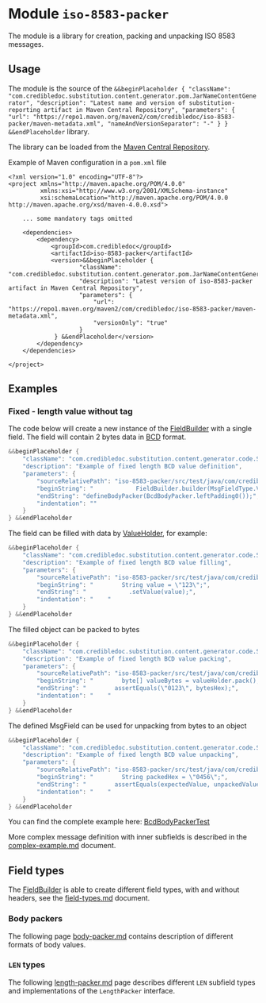 # Module `iso-8583-packer`

The module is a library for creation, packing and unpacking ISO 8583 messages.

## Usage
The module is the source of the `&&beginPlaceholder {
                                          "className": "com.credibledoc.substitution.content.generator.pom.JarNameContentGenerator",
                                          "description": "Latest name and version of substitution-reporting artifact in Maven Central Repository",
                                          "parameters": {
                                              "url": "https://repo1.maven.org/maven2/com/credibledoc/iso-8583-packer/maven-metadata.xml",
                                              "nameAndVersionSeparator": "-"
                                          }
                                   } &&endPlaceholder` library.

The library can be loaded from the [Maven Central Repository](https://mvnrepository.com/artifact/com.credibledoc/iso-8583-packer).

Example of Maven configuration in a `pom.xml` file

    <?xml version="1.0" encoding="UTF-8"?>
    <project xmlns="http://maven.apache.org/POM/4.0.0"
             xmlns:xsi="http://www.w3.org/2001/XMLSchema-instance"
             xsi:schemaLocation="http://maven.apache.org/POM/4.0.0 http://maven.apache.org/xsd/maven-4.0.0.xsd">
    
        ... some mandatory tags omitted
    
        <dependencies>
            <dependency>
                <groupId>com.credibledoc</groupId>
                <artifactId>iso-8583-packer</artifactId>
                <version>&&beginPlaceholder {
                        "className": "com.credibledoc.substitution.content.generator.pom.JarNameContentGenerator",
                        "description": "Latest version of iso-8583-packer artifact in Maven Central Repository",
                        "parameters": {
                            "url": "https://repo1.maven.org/maven2/com/credibledoc/iso-8583-packer/maven-metadata.xml",
                            "versionOnly": "true"
                        }
                 } &&endPlaceholder</version>
            </dependency>
        </dependencies>
    
    </project>

## Examples

### Fixed - length value without tag

The code below will create a new instance of the [FieldBuilder](https://github.com/credibledoc/credible-doc/blob/master/iso-8583-packer/src/main/java/com/credibledoc/iso8583packer/FieldBuilder.java) with a single field.
The field will contain 2 bytes data in [BCD](https://en.wikipedia.org/wiki/Binary-coded_decimal) format.

```Java
&&beginPlaceholder {
    "className": "com.credibledoc.substitution.content.generator.code.SourceContentGenerator",
    "description": "Example of fixed length BCD value definition",
    "parameters": {
        "sourceRelativePath": "iso-8583-packer/src/test/java/com/credibledoc/iso8583packer/bcd/BcdBodyPackerTest.java",
        "beginString": "            FieldBuilder.builder(MsgFieldType.VAL)",
        "endString": "defineBodyPacker(BcdBodyPacker.leftPadding0());",
        "indentation": ""
    }
} &&endPlaceholder
```

The field can be filled with data by [ValueHolder](https://github.com/credibledoc/credible-doc/blob/master/iso-8583-packer/src/main/java/com/credibledoc/iso8583packer/ValueHolder.java),
for example:
```Java
&&beginPlaceholder {
    "className": "com.credibledoc.substitution.content.generator.code.SourceContentGenerator",
    "description": "Example of fixed length BCD value filling",
    "parameters": {
        "sourceRelativePath": "iso-8583-packer/src/test/java/com/credibledoc/iso8583packer/bcd/BcdBodyPackerTest.java",
        "beginString": "        String value = \"123\";",
        "endString": "            .setValue(value);",
        "indentation": "    "
    }
} &&endPlaceholder
```

The filled object can be packed to bytes
```Java
&&beginPlaceholder {
    "className": "com.credibledoc.substitution.content.generator.code.SourceContentGenerator",
    "description": "Example of fixed length BCD value packing",
    "parameters": {
        "sourceRelativePath": "iso-8583-packer/src/test/java/com/credibledoc/iso8583packer/bcd/BcdBodyPackerTest.java",
        "beginString": "        byte[] valueBytes = valueHolder.pack();",
        "endString": "        assertEquals(\"0123\", bytesHex);",
        "indentation": "    "
    }
} &&endPlaceholder
```

The defined MsgField can be used for unpacking from bytes to an object
```Java
&&beginPlaceholder {
    "className": "com.credibledoc.substitution.content.generator.code.SourceContentGenerator",
    "description": "Example of fixed length BCD value unpacking",
    "parameters": {
        "sourceRelativePath": "iso-8583-packer/src/test/java/com/credibledoc/iso8583packer/bcd/BcdBodyPackerTest.java",
        "beginString": "        String packedHex = \"0456\";",
        "endString": "        assertEquals(expectedValue, unpackedValue);",
        "indentation": "    "
    }
} &&endPlaceholder
```

You can find the complete example here: [BcdBodyPackerTest](https://github.com/credibledoc/credible-doc/blob/master/iso-8583-packer/src/test/java/com/credibledoc/iso8583packer/bcd/BcdBodyPackerTest.java)

More complex message definition with inner subfields is described in the [complex-example.md](doc/complex-example.md) document.

## Field types
The [FieldBuilder](https://github.com/credibledoc/credible-doc/blob/master/iso-8583-packer/src/main/java/com/credibledoc/iso8583packer/FieldBuilder.java)
is able to create different field types, with and without headers, see the [field-types.md](doc/field-types.md) document.

### Body packers
The following page [body-packer.md](doc/body/body-packer.md) contains description of different formats of body values.

### `LEN` types
The following [length-packer.md](doc/length/length-packer.md) page describes different `LEN` subfield types
and implementations of the `LengthPacker` interface.